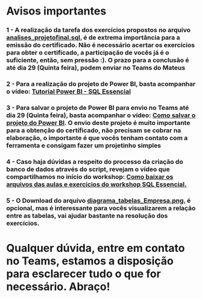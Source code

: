 # Avisos importantes

### 1 - A realização da tarefa dos exercícios propostos no arquivo [analises_projetofinal.sql.](../aula7/analises_projetofinal.sql) é de extrema importância para a emissão do certificado. Não é necessário acertar os exercícios para obter o certificado, a participação de vocês já é o suficiente, então, sem pressão :). O prazo para a conclusão é até dia 29 (Quinta feira), podem enviar no Teams do Mateus

### 2 - Para a realização do projeto de Power BI, basta acompanhar o vídeo: [Tutorial Power BI - SQL Essencial](https://youtu.be/pm_1a0gvZvo)

### 3 - Para salvar o projeto de Power BI para envio no Teams até dia 29 (Quinta feira), basta acompanhar o vídeo: [Como salvar o projeto do Power BI](https://youtu.be/cjKQSC9i3UE). O envio deste projeto é muito importante para a obtenção do certíficado, não precisam se cobrar na elaboração, o importante é que vocês tenham contato com a ferramenta e consigam fazer um projetinho simples

### 4 - Caso haja dúvidas a respeito do processo da criação do banco de dados através do script, revejam o vídeo que compartilhamos no início do workshop: [Como baixar os arquivos das aulas e exercícios do workshop SQL Essencial.](https://www.youtube.com/watch?v=jCjeDQikpac)

### 5 - O Download do arquivo [diagrama_tabelas_Empresa.png.](../aula7/diagrama_tabelas_Empresa.png) é opcional, mas é interessante para vocês visualizarem a relação entre as tabelas, vai ajudar bastante na resolução dos exercícios.

# Qualquer dúvida, entre em contato no Teams, estamos a disposição para esclarecer tudo o que for necessário. Abraço!
